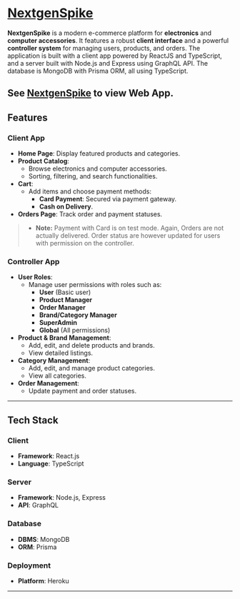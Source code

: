 # **[NextgenSpike](https://nextgen-store-5f0bea566c44.herokuapp.com/)**

**NextgenSpike** is a modern e-commerce platform for **electronics** and **computer accessories**. It features a robust **client interface** and a powerful **controller system** for managing users, products, and orders. The application is built with a client app powered by ReactJS and TypeScript, and a server built with Node.js and Express using GraphQL API. The database is MongoDB with Prisma ORM, all using TypeScript.

See [NextgenSpike](https://nextgen-store-5f0bea566c44.herokuapp.com) to view Web App.
---

## **Features**

### **Client App**
- **Home Page**: Display featured products and categories.
- **Product Catalog**:
  - Browse electronics and computer accessories.
  - Sorting, filtering, and search functionalities.
- **Cart**:
  - Add items and choose payment methods:
    - **Card Payment**: Secured via payment gateway.
    - **Cash on Delivery**.
- **Orders Page**: Track order and payment statuses.
  
> - **Note:**
     Payment with Card is on test mode. Again, Orders are not actually delivered. Order status are however updated for users with permission on the controller.

### **Controller App**
- **User Roles**:
  - Manage user permissions with roles such as:
    - **User** (Basic user)
    - **Product Manager**
    - **Order Manager**
    - **Brand/Category Manager**
    - **SuperAdmin**
    - **Global** (All permissions)
- **Product & Brand Management**:
  - Add, edit, and delete products and brands.
  - View detailed listings.
- **Category Management**:
  - Add, edit, and manage product categories.
  - View all categories.
- **Order Management**:
  - Update payment and order statuses.

---

## **Tech Stack**

### **Client**
- **Framework**: React.js
- **Language**: TypeScript

### **Server**
- **Framework**: Node.js, Express
- **API**: GraphQL

### **Database**
- **DBMS**: MongoDB
- **ORM**: Prisma

### **Deployment**
- **Platform**: Heroku

---
